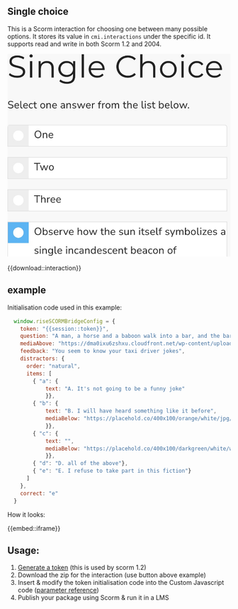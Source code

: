 ## Single choice

This is a Scorm interaction for choosing one between many possible options. It stores its value in `cmi.interactions` under the specific id. It supports read and write in both Scorm 1.2 and 2004.

<small>![Example](./thumb.jpg)</small>

{{download::interaction}}

## example

Initialisation code used in this example:

```js
  window.riseSCORMBridgeConfig = {
    token: "{{session::token}}",
    question: "A man, a horse and a baboon walk into a bar, and the barkeep says:",
    mediaAbove: "https://dma0ixu6zshxu.cloudfront.net/wp-content/uploads/20200422121425/assorted-wine-bottles-1283219-720x405.jpg",
    feedback: "You seem to know your taxi driver jokes",
    distractors: {
      order: "natural",
      items: [
        { "a": {
            text: "A. It's not going to be a funny joke"
            }},
        { "b": {
            text: "B. I will have heard something like it before",
            mediaBelow: "https://placehold.co/400x100/orange/white/jpg/?text=B.jpg"
            }},
        { "c": {
            text: "",
            mediaBelow: "https://placehold.co/400x100/darkgreen/white/webp/?text=C.webp"
            }},
        { "d": "D. all of the above"}, 
        { "e": "E. I refuse to take part in this fiction"}
      ]
    },
    correct: "e"
  }
```

How it looks:

{{embed::iframe}}

## Usage:

1. [Generate a token](/article/token) (this is used by scorm 1.2)
2. Download the zip for the interaction (use button above example)
3. Insert & modify the token initialisation code into the Custom Javascript code ([parameter reference](/articles/token/4))
4. Publish your package using Scorm & run it in a LMS

